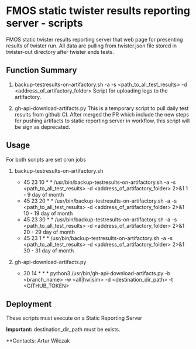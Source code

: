 # FMOS static twister results reporting server - scripts

FMOS static twister results reporting server that web page for presenting results of twister run.
All data are pulling from twister.json file stored in twister-out directory after twister ends tests.

## Function Summary

1. backup-testresults-on-artifactory.sh -a <API key to X-JFrog-Artifactory> -s <path_to_all_test_results> -d <address_of_artifactory_folder>
   Script for uploading logs to the artifactory.

2. gh-api-download-artifacts.py
   This is a temporary script to pull daily test results from github CI. After merged the PR which  include the new steps for pushing artifacts to static reporting server in workflow, this script will be sign as deprecated.

## Usage

For both scripts are set cron jobs

1. backup-testresults-on-artifactory.sh
   - 45 23 10 * * /usr/bin/backup-testresults-on-artifactory.sh -a <API key to X-JFrog-Artifactory> -s <path_to_all_test_results> -d <address_of_artifactory_folder> 2>&1
     1 - 9 day of month
   - 45 23 20 * * /usr/bin/backup-testresults-on-artifactory.sh -a <API key to X-JFrog-Artifactory> -s <path_to_all_test_results> -d <address_of_artifactory_folder> 2>&1
     10 - 19 day of month
   - 45 23 30 * * /usr/bin/backup-testresults-on-artifactory.sh -a <API key to X-JFrog-Artifactory> -s <path_to_all_test_results> -d <address_of_artifactory_folder> 2>&1
     20 - 29 day of month
   - 45 23 1 * * /usr/bin/backup-testresults-on-artifactory.sh -a <API key to X-JFrog-Artifactory> -s <path_to_all_test_results> -d <address_of_artifactory_folder> 2>&1
     30 - 31 day of month

2. gh-api-download-artifacts.py
   - 30 14 * * * python3 /usr/bin/gh-api-download-artifacts.py -b <branch_name> -w <all|hw|sim> -d <destination_dir_path> -t <GITHUB_TOKEN>
  

## Deployment 

These scripts must execute on a Static Reporting Server

**Important:** destination_dir_path must be exists. 

**Contacts: Artur Wilczak